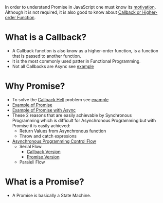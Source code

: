 In order to understand Promise in JavaScript one must know its [motivation](https://www.promisejs.org/). Although it is not required, it is also good to know about [Callback or Higher-order Function](http://javascriptissexy.com/understand-javascript-callback-functions-and-use-them/).

# What is a Callback?
- A Callback function is also know as a higher-order function, is a function that is passed to another function.
- It is the most commonly used patter in Functional Programming.
- Not all Callbacks are Async see [example](examples/1-callback.js)

# Why Promise?
- To solve the [Callback Hell](http://callbackhell.com/) problem see [example](examples/2-callback-hell.js)
- [Example of Promise](examples/3-promise.js)
- [Example of Promise with Async](examples/4-promise-with-async.js)
- These 2 reasons that are easily achievable by Synchronous Programming which is difficult for Asynchronous Programming but with Promise it is easily achieved:
    + Return Values from Asynchronous function
    + Throw and catch expresions
- [Asynchronous Programming Control Flow](http://colintoh.com/blog/staying-sane-with-asynchronous-programming-promises-and-generators#control_flow)
    + Serial Flow
        * [Callback Version](examples/5-serial-flow-with-callback.js)
        * [Promise Version](examples/5-serial-flow-with-promise.js)
    + Paralell Flow

# What is a Promise?
- A Promise is basically a State Machine.
